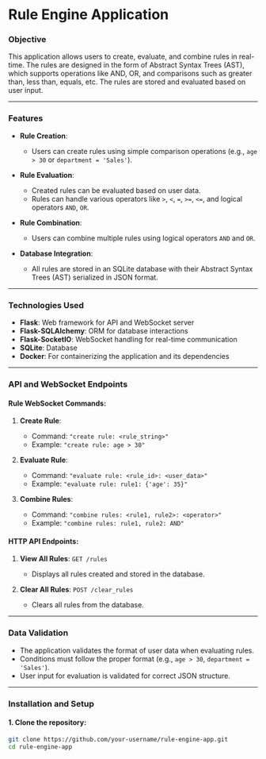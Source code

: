 # **Rule Engine Application**

### **Objective**

This application allows users to create, evaluate, and combine rules in real-time. The rules are designed in the form of Abstract Syntax Trees (AST), which supports operations like AND, OR, and comparisons such as greater than, less than, equals, etc. The rules are stored and evaluated based on user input.

---

### **Features**

- **Rule Creation**: 
  - Users can create rules using simple comparison operations (e.g., `age > 30` or `department = 'Sales'`).
  
- **Rule Evaluation**:
  - Created rules can be evaluated based on user data.
  - Rules can handle various operators like `>`, `<`, `=`, `>=`, `<=`, and logical operators `AND`, `OR`.

- **Rule Combination**:
  - Users can combine multiple rules using logical operators `AND` and `OR`.

- **Database Integration**:
  - All rules are stored in an SQLite database with their Abstract Syntax Trees (AST) serialized in JSON format.

---

### **Technologies Used**

- **Flask**: Web framework for API and WebSocket server
- **Flask-SQLAlchemy**: ORM for database interactions
- **Flask-SocketIO**: WebSocket handling for real-time communication
- **SQLite**: Database
- **Docker**: For containerizing the application and its dependencies

---

### **API and WebSocket Endpoints**

#### **Rule WebSocket Commands**:
1. **Create Rule**: 
   - Command: `"create rule: <rule_string>"`
   - Example: `"create rule: age > 30"`

2. **Evaluate Rule**: 
   - Command: `"evaluate rule: <rule_id>: <user_data>"`
   - Example: `"evaluate rule: rule1: {'age': 35}"`

3. **Combine Rules**: 
   - Command: `"combine rules: <rule1, rule2>: <operator>"`
   - Example: `"combine rules: rule1, rule2: AND"`

#### **HTTP API Endpoints**:
1. **View All Rules**: `GET /rules`
   - Displays all rules created and stored in the database.
   
2. **Clear All Rules**: `POST /clear_rules`
   - Clears all rules from the database.

---

### **Data Validation**

- The application validates the format of user data when evaluating rules.
- Conditions must follow the proper format (e.g., `age > 30`, `department = 'Sales'`).
- User input for evaluation is validated for correct JSON structure.

---

### **Installation and Setup**

#### **1. Clone the repository**:
```bash
git clone https://github.com/your-username/rule-engine-app.git
cd rule-engine-app
